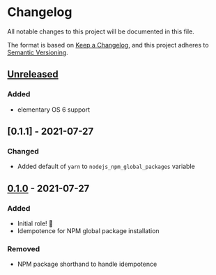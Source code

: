 # Changelog

All notable changes to this project will be documented in this file.

The format is based on [Keep a Changelog](https://keepachangelog.com/en/1.0.0/),
and this project adheres to [Semantic Versioning](https://semver.org/spec/v2.0.0.html).

## [Unreleased]

### Added

- elementary OS 6 support

## [0.1.1] - 2021-07-27

### Changed

- Added default of `yarn` to `nodejs_npm_global_packages` variable

## [0.1.0] - 2021-07-27

### Added

- Initial role! 🚀
- Idempotence for NPM global package installation

### Removed

- NPM package shorthand to handle idempotence

[Unreleased]: https://github.com/iancleary/ansible-role-nodejs/compare/v0.1.1...HEAD
[0.1.0]: https://github.com/iancleary/ansible-role-nodejs/releases/tag/v0.1.1
[0.1.0]: https://github.com/iancleary/ansible-role-nodejs/releases/tag/v0.1.0
